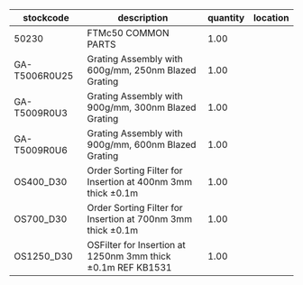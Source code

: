 |stockcode|description|quantity|location|
|---------|-----------|--------|--------|
|50230|FTMc50 COMMON PARTS|1.00||
|GA-T5006R0U25|Grating Assembly with 600g/mm, 250nm Blazed Grating|1.00||
|GA-T5009R0U3|Grating Assembly with 900g/mm, 300nm Blazed Grating|1.00||
|GA-T5009R0U6|Grating Assembly with 900g/mm, 600nm Blazed Grating|1.00||
|OS400_D30|Order Sorting Filter for Insertion at 400nm  3mm thick ±0.1m|1.00||
|OS700_D30|Order Sorting Filter for Insertion at 700nm  3mm thick ±0.1m|1.00||
|OS1250_D30|OSFilter for Insertion at 1250nm 3mm thick ±0.1m REF KB1531|1.00||
